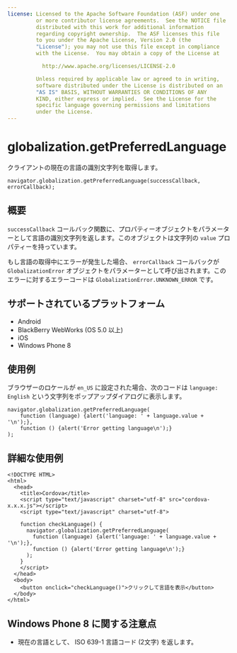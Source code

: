 ```yaml
---
license: Licensed to the Apache Software Foundation (ASF) under one
         or more contributor license agreements.  See the NOTICE file
         distributed with this work for additional information
         regarding copyright ownership.  The ASF licenses this file
         to you under the Apache License, Version 2.0 (the
         "License"); you may not use this file except in compliance
         with the License.  You may obtain a copy of the License at

           http://www.apache.org/licenses/LICENSE-2.0

         Unless required by applicable law or agreed to in writing,
         software distributed under the License is distributed on an
         "AS IS" BASIS, WITHOUT WARRANTIES OR CONDITIONS OF ANY
         KIND, either express or implied.  See the License for the
         specific language governing permissions and limitations
         under the License.
---
```


globalization.getPreferredLanguage
===========

クライアントの現在の言語の識別文字列を取得します。

    navigator.globalization.getPreferredLanguage(successCallback, errorCallback);


概要
-----------

`successCallback` コールバック関数に、プロパティーオブジェクトをパラメーターとして言語の識別文字列を返します。このオブジェクトは文字列の `value` プロパティーを持っています。

もし言語の取得中にエラーが発生した場合、 `errorCallback` コールバックが `GlobalizationError` オブジェクトをパラメーターとして呼び出されます。このエラーに対するエラーコードは `GlobalizationError.UNKNOWN_ERROR` です。

サポートされているプラットフォーム
-------------------

- Android
- BlackBerry WebWorks (OS 5.0 以上)
- iOS
- Windows Phone 8


使用例
-------------

ブラウザーのロケールが `en_US` に設定された場合、次のコードは `language: English` という文字列をポップアップダイアログに表示します。

    navigator.globalization.getPreferredLanguage(
        function (language) {alert('language: ' + language.value + '\n');},
        function () {alert('Error getting language\n');}
    );

詳細な使用例
------------

    <!DOCTYPE HTML>
    <html>
      <head>
        <title>Cordova</title>
        <script type="text/javascript" charset="utf-8" src="cordova-x.x.x.js"></script>
        <script type="text/javascript" charset="utf-8">

        function checkLanguage() {
          navigator.globalization.getPreferredLanguage(
            function (language) {alert('language: ' + language.value + '\n');},
            function () {alert('Error getting language\n');}
          );
        }
        </script>
      </head>
      <body>
        <button onclick="checkLanguage()">クリックして言語を表示</button>
      </body>
    </html>

Windows Phone 8 に関する注意点
-------
- 現在の言語として、 ISO 639-1 言語コード (2文字) を返します。
